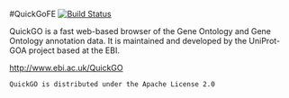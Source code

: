 #QuickGoFE
[![Build Status](https://travis-ci.org/ebi-uniprot/QuickGoFE.svg?branch=master)](https://travis-ci.org/ebi-uniprot/QuickGoFE)

QuickGO is a fast web-based browser of the Gene Ontology and Gene Ontology annotation data. It is maintained and developed by the UniProt-GOA project based at the EBI.

http://www.ebi.ac.uk/QuickGO

`QuickGO is distributed under the Apache License 2.0`
